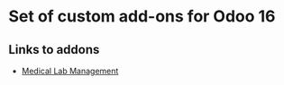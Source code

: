 # Set of custom add-ons for Odoo 16

## Links to addons 
  * [Medical Lab Management](https://github.com/nnnLik/odoo-medical_lab_management)
